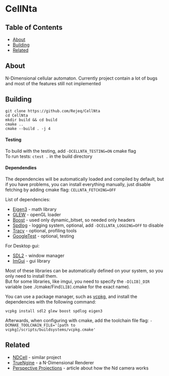 # CellNta

## Table of Contents
- [About](#about)
- [Building](#building)
- [Related](#related)

## About
N-Dimensional cellular automaton. 
Currently project contain a lot of bugs and most of the features still not implemented

## Building
```shell
git clone https://github.com/Rejeq/CellNta
cd CellNta
mkdir build && cd build
cmake ..
cmake --build . -j 4
```

#### Testing
To build with the testing, add `-DCELLNTA_TESTING=ON` cmake flag  
To run tests: `ctest .` in the build directory

#### Dependendies
The dependencies will be automatically loaded and compiled by default,
but if you have problems, you can install everything manually,
just disable fetching by adding cmake flag: `CELLNTA_FETCHING=OFF`

List of dependencies:
- [Eigen3](https://eigen.tuxfamily.org/index.php) - math library
- [GLEW](https://glew.sourceforge.net/) - openGL loader
- [Boost](https://www.boost.org/) - used only dynamic_bitset, so needed only headers
- [Spdlog](https://github.com/gabime/spdlog) - logging system, optional, add `-DCELLNTA_LOGGING=OFF` to disable
- [Tracy](https://github.com/wolfpld/tracy) - optional, profiling tools
- [GoogleTest](https://github.com/google/googletest) - optional, testing

For Desktop gui:
- [SDL2](https://www.libsdl.org/) - window manager
- [ImGui](https://github.com/ocornut/imgui) - gui library

Most of these libraries can be automatically defined on your system, so you only need to install them.  
But for some libraries, like imgui, you need to specify the `-D[LIB]_DIR`
variable (see ./cmake/Find`[LIB]`.cmake for the exact name).

You can use a package manager, such as [vcpkg](https://vcpkg.io/en/index.html),
and install the dependencies with the following command:
```shell
vcpkg install sdl2 glew boost spdlog eigen3
```
Afterwards, when configuring with cmake, add the toolchain file flag:
`-DCMAKE_TOOLCHAIN_FILE='[path to vcpkg]/scripts/buildsystems/vcpkg.cmake'`

## Related
- [NDCell](https://github.com/HactarCE/NDCell) - similar project
- [TrueNgine](https://github.com/GSBicalho/TrueNgine) - a N-Dimensional Renderer
- [Perspective Projections](https://web.archive.org/web/20201111215855/https://ef.gy/linear-algebra:perspective-projections) - article about how the Nd camera works
